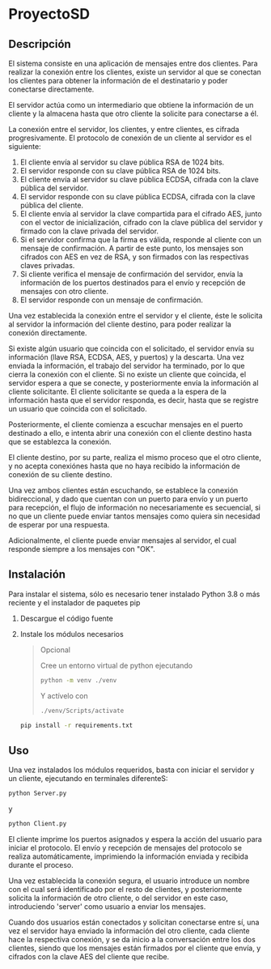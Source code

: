 # ProyectoSD

## Descripción

El sistema consiste en una aplicación de mensajes entre dos clientes. Para realizar la conexión entre los clientes, existe un servidor al que se conectan los clientes para obtener la información de el destinatario y poder conectarse directamente.

El servidor actúa como un intermediario que obtiene la información de un cliente y la almacena hasta que otro cliente la solicite para conectarse a él.

La conexión entre el servidor, los clientes, y entre clientes, es cifrada progresivamente. El protocolo de conexión de un cliente al servidor es el siguiente:

1. El cliente envía al servidor su clave pública RSA de 1024 bits.
2. El servidor responde con su clave pública RSA de 1024 bits.
3. El cliente envía al servidor su clave pública ECDSA, cifrada con la clave pública del servidor.
4. El servidor responde con su clave pública ECDSA, cifrada con la clave pública del cliente.
5. El cliente envía al servidor la clave compartida para el cifrado AES, junto con el vector de inicialización, cifrado con la clave pública del servidor y firmado con la clave privada del servidor.
6. Si el servidor confirma que la firma es válida, responde al cliente con un mensaje de confirmación. A partir de este punto, los mensajes son cifrados con AES en vez de RSA, y son firmados con las respectivas claves privadas.
7. Si cliente verifica el mensaje de confirmación del servidor, envía la información de los puertos destinados para el envío y recepción de mensajes con otro cliente.
8. El servidor responde con un mensaje de confirmación.

Una vez establecida la conexión entre el servidor y el cliente, éste le solicita al servidor la información del cliente destino, para poder realizar la conexión directamente.

Si existe algún usuario que coincida con el solicitado, el servidor envía su información (llave RSA, ECDSA, AES, y puertos) y la descarta. Una vez enviada la información, el trabajo del servidor ha terminado, por lo que cierra la conexión con el cliente. Si no existe un cliente que coincida, el servidor espera a que se conecte, y posteriormente envía la información al cliente solicitante. El cliente solicitante se queda a la espera de la información hasta que el servidor responda, es decir, hasta que se registre un usuario que coincida con el solicitado.

Posteriormente, el cliente comienza a escuchar mensajes en el puerto destinado a ello, e intenta abrir una conexión con el cliente destino hasta que se establezca la conexión.

El cliente destino, por su parte, realiza el mismo proceso que el otro cliente, y no acepta conexiónes hasta que no haya recibido la información de conexión de su cliente destino.

Una vez ambos clientes están escuchando, se establece la conexión bidireccional, y dado que cuentan con un puerto para envío y un puerto para recepción, el flujo de información no necesariamente es secuencial, si no que un cliente puede enviar tantos mensajes como quiera sin necesidad de esperar por una respuesta.

Adicionalmente, el cliente puede enviar mensajes al servidor, el cual responde siempre a los mensajes con "OK".

## Instalación

Para instalar el sistema, sólo es necesario tener instalado Python 3.8 o más reciente y el instalador de paquetes pip

1. Descargue el código fuente
2. Instale los módulos necesarios

   > Opcional
   >
   > Cree un entorno virtual de python ejecutando
   >
   > ```bash
   > python -m venv ./venv
   > ```
   >
   > Y actívelo con
   >
   > ```bash
   > ./venv/Scripts/activate
   > ```

   ```bash
   pip install -r requirements.txt
   ```

## Uso

Una vez instalados los módulos requeridos, basta con iniciar el servidor y un cliente, ejecutando en terminales diferenteS:

```bash
python Server.py
```

y

```bash
python Client.py
```

El cliente imprime los puertos asignados y espera la acción del usuario para iniciar el protocolo. El envío y recepción de mensajes del protocolo se realiza automáticamente, imprimiendo la información enviada y recibida durante el proceso.

Una vez establecida la conexión segura, el usuario introduce un nombre con el cual será identificado por el resto de clientes, y posteriormente solicita la información de otro cliente, o del servidor en este caso, introduciendo 'server' como usuario a enviar los mensajes.

Cuando dos usuarios están conectados y solicitan conectarse entre sí, una vez el servidor haya enviado la información del otro cliente, cada cliente hace la respectiva conexión, y se da inicio a la conversación entre los dos clientes, siendo que los mensajes están firmados por el cliente que envía, y cifrados con la clave AES del cliente que recibe.
